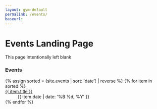 ```yaml
---
layout: gym-default
permalink: /events/
baseurl:
---
```


# Events Landing Page

This page intentionally left blank

### Events

<dl>
    {% assign sorted = (site.events | sort: 'date') | reverse %}
    {% for item in sorted %}
    <dt><a href="{{ site.baseurl }}{{ item.url }}">{{ item.title }}</a></dt>
    <dd>{{ item.date  | date: '%B %d, %Y' }}</dd>
    {% endfor %}
</dl>
